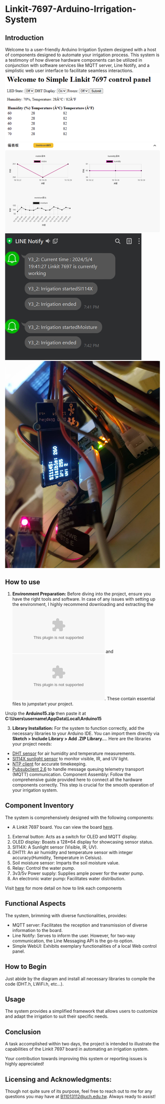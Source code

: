 # Linkit-7697-Arduino-Irrigation-System

  

## Introduction

  

Welcome to a user-friendly Arduino Irrigation System designed with a host of components designed to automate your irrigation process. This system is a testimony of how diverse hardware components can be utilized in conjunction with software services like MQTT server, Line Notify, and a simplistic web user interface to facilitate seamless interactions.  
![WebUI](https://github.com/SAMMYBOOOOM/Linkit-7697-Arduino-Irrigate-System/blob/main/img/Simple_WebUI.png)
![MQTT](https://github.com/SAMMYBOOOOM/Linkit-7697-Arduino-Irrigate-System/blob/main/img/MQTT_server.png)
![Line notify](https://github.com/SAMMYBOOOOM/Linkit-7697-Arduino-Irrigate-System/blob/main/img/Line_Notify.png)
![OLED](https://github.com/SAMMYBOOOOM/Linkit-7697-Arduino-Irrigate-System/blob/main/img/OLED.png)

  
## How to use
1. **Environment Preparation:** Before diving into the project, ensure you have the right tools and software. In case of any issues with setting up the environment, I highly recommend downloading and extracting the ![Arduino hourly build.zip](https://github.com/SAMMYBOOOOM/Linkit-7697-Arduino-Irrigate-System/raw/main/ArduinoAndLibrary/Arduino%20hourly%20build.zip?download=) and ![Arduino15.zip](https://github.com/SAMMYBOOOOM/Linkit-7697-Arduino-Irrigate-System/raw/main/ArduinoAndLibrary/Arduino15.zip?download=). These contain essential files to jumpstart your project.

Unzip the **Arduino15.zip** then paste it at **C:\Users\username\AppData\Local\Arduino15**

3. **Library Installation:** For the system to function correctly, add the necessary libraries to your Arduino IDE. You can import them directly via **Sketch > Include Library > Add .ZIP Library…**. Here are the libraries your project needs:
- [DHT sensor](https://github.com/adafruit/DHT-sensor-library) for air humidity and temperature measurements.
- [SI114X sunlight sensor](https://github.com/Seeed-Studio/Grove_Sunlight_Sensor) to monitor visible, IR, and UV light.
- [NTP client](https://github.com/arduino-libraries/NTPClient) for accurate timekeeping.
- [Pubsubclient 2.6](https://www.arduino.cc/reference/en/libraries/pubsubclient/) to handle message queuing telemetry transport (MQTT) communication.
Component Assembly: Follow the comprehensive guide provided here to connect all the hardware components correctly. This step is crucial for the smooth operation of your irrigation system.


## Component Inventory

  

The system is comprehensively designed with the following components:

  

- A Linkit 7697 board. You can view the board [here](https://www.seeedstudio.com/LinkIt-7697-p-2818.html).
1. External button: Acts as a switch for OLED and MQTT display.
2. OLED display: Boasts a 128*64 display for showcasing sensor status.
3. SI114X: A Sunlight sensor (Visible, IR, UV).
4. DHT11: An air humidity and temperature sensor with integer accuracy(Humidity, Temperature in Celsius).
5. Soil moisture sensor: Imparts the soil moisture value.
6. Relay: Control the water pump.
7. 3v3/5v Power supply: Supplies ample power for the water pump.
8. An electronic water pump: Facilitates water distribution.
   
Visit [here](https://github.com/SAMMYBOOOOM/Linkit-7697-Arduino-Irrigate-System/tree/main/Components_link) for more detail on how to link each components


## Functional Aspects

  

The system, brimming with diverse functionalities, provides:

  

- MQTT server: Facilitates the reception and transmission of diverse information to the board.
- Line Notify: Serves to inform the user. However, for two-way communication, the Line Messaging API is the go-to option.
- Simple WebUI: Exhibits exemplary functionalities of a local Web control panel.

  

## How to Begin

  

Just abide by the diagram and install all necessary libraries to compile the code (DHT.h, LWiFi.h, etc...).

  

## Usage

  

The system provides a simplified framework that allows users to customize and adapt the irrigation to suit their specific needs.

  

## Conclusion

  

A task accomplished within two days, the project is intended to illustrate the capabilities of the Linkit 7697 board in automating an irrigation system.

  

Your contribution towards improving this system or reporting issues is highly appreciated!

  

## Licensing and Acknowledgments:

  

Though not quite sure of its purpose, feel free to reach out to me for any questions you may have at B11013112@uch.edu.tw. Always ready to assist!
